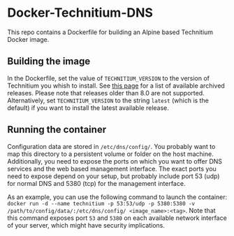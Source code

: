 # Docker-Technitium-DNS
This repo contains a Dockerfile for building an Alpine based Technitium Docker image.

## Building the image
In the Dockerfile, set the value of ``TECHNITIUM_VERSION`` to the version of Technitium you whish to install. See [this page](https://download.technitium.com/dns/archive/) for a list of available archived releases. Please note that releases older than 8.0 are not supported. Alternatively, set ``TECHNITIUM_VERSION`` to the string ``latest`` (which is the default) if you want to install the latest available release.

## Running the container
Configuration data are stored in ``/etc/dns/config/``. You probably want to map this directory to a persistent volume or folder on the host machine. Additionally, you need to expose the ports on which you want to offer DNS services and the web based management interface. The exact ports you need to expose depend on your setup, but probably include port 53 (udp) for normal DNS and 5380 (tcp) for the management interface.

As an example, you can use the following command to launch the container: ``docker run -d --name technitium -p 53:53/udp -p 5380:5380 -v /path/to/config/data/:/etc/dns/config/ <image_name>:<tag>``. Note that this command exposes port ``53`` and ``5380`` on each available network interface of your server, which might have security implications.

